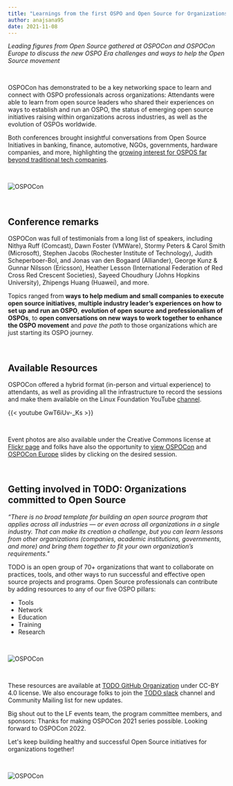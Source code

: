 ```yaml
---
title: "Learnings from the first OSPO and Open Source for Organizations Conference"
author: anajsana95
date: 2021-11-08
---
```

*Leading figures from Open Source gathered at OSPOCon and OSPOCon Europe to discuss the new OSPO Era challenges and ways to help the Open Source movement*

&nbsp;


OSPOCon has demonstrated to be a key networking space to learn and connect with OSPO professionals across organizations: Attendants were able to learn from open source leaders who shared their experiences on ways to establish and run an OSPO, the status of emerging open source initiatives raising within organizations across industries, as well as the evolution of OSPOs worldwide.

Both conferences brought insightful conversations from Open Source Initiatives in banking, finance, automotive, NGOs, governments, hardware companies, and more, highlighting the [growing interest for OSPOS far beyond traditional tech companies](https://thenewstack.io/more-organizations-report-benefits-of-open-source-programs).

&nbsp;

![OSPOCon](/img/ospoconeurope.jpg)

&nbsp;

## Conference remarks

OSPOCon was full of testimonials from a long list of speakers, including Nithya Ruff (Comcast), Dawn Foster (VMWare), Stormy Peters & Carol Smith (Microsoft), Stephen Jacobs (Rochester Institute of Technology), Judith Scheperboer-Bol, and Jonas van den Bogaard (Alliander), George Kunz & Gunnar Nilsson (Ericsson), Heather Lesson (International Federation of Red Cross Red Crescent Societies), Sayeed Choudhury (Johns Hopkins University), Zhipengs Huang (Huawei), and more.

Topics ranged from **ways to help medium and small companies to execute open source initiatives**, **multiple industry leader’s experiences on how to set up and run an OSPO**, **evolution of open source and professionalism of OSPOs**, to **open conversations on new ways to work together to enhance the OSPO movement** and *pave the path* to those organizations which are just starting its OSPO journey.

&nbsp;

## Available Resources

OSPOCon offered a hybrid format (in-person and virtual experience) to attendants, as well as providing all the infrastructure to record the sessions and make them available on the Linux Foundation YouTube [channel](https://www.youtube.com/playlist?list=PLbzoR-pLrL6q-dYnjrPbF5in7VR4-8-ZU).

{{< youtube GwT6iUv-_Ks >}}

&nbsp;

Event photos are also available under the Creative Commons license at [Flickr page](https://www.flickr.com/photos/linuxfoundation/albums/72157719919607836) and folks have also the opportunity to [view OSPOCon](https://events.linuxfoundation.org/ospocon/program/schedule/) and [OSPOCon Europe](https://events.linuxfoundation.org/ospocon-europe/program/schedule/) slides by clicking on the desired session.


&nbsp;

## Getting involved in TODO: Organizations committed to Open Source

*“There is no broad template for building an open source program that applies across all industries — or even across all organizations in a single industry. That can make its creation a challenge, but you can learn lessons from other organizations (companies, academic institutions, governments, and more) and bring them together to fit your own organization’s requirements."*

TODO is an open group of 70+ organizations that want to collaborate on practices, tools, and other ways to run successful and effective open source projects and programs. Open Source professionals can contribute by adding resources to any of our five OSPO pillars:

* Tools
* Network
* Education
* Training
* Research


&nbsp;

![OSPOCon](/img/ospo-pillars-todo.jpg)


&nbsp;

These resources are available at [TODO GitHub Organization](https://github.com/todogroup) under CC-BY 4.0 license. We also encourage folks to join the [TODO slack](https://slack.todogroup.org/) channel and Community Mailing list for new updates.

Big shout out to the LF events team, the program committee members, and sponsors: Thanks for making OSPOCon 2021 series possible.
Looking forward to OSPOCon 2022. 

Let's keep building healthy and successful Open Source initiatives for organizations together!

&nbsp;

![OSPOCon](/img/ospoconeuropewrapup.jpg)







